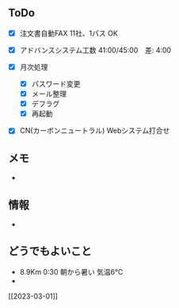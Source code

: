 ## ToDo
- [x] 注文書自動FAX 11社、1パス OK
- [x] アドバンスシステム工数 41:00/45:00　差: 4:00
- [x] 月次処理
	- [x] パスワード変更
	- [x] メール整理
	- [x] デフラグ
	- [x] 再起動
- [x] CN(カーボンニュートラル) Webシステム打合せ


## メモ
- 


## 情報
- 


## どうでもよいこと
- 8.9Km 0:30 朝から暑い 気温6℃
- 


[[2023-03-01]]

